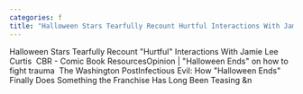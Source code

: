 ```yaml
---
categories: f
title: "Halloween Stars Tearfully Recount Hurtful Interactions With Jamie Lee Curtis  CBR  Comic Book Resources"
---
```

Halloween Stars Tearfully Recount "Hurtful" Interactions With Jamie Lee Curtis&nbsp;&nbsp;CBR - Comic Book ResourcesOpinion | "Halloween Ends" on how to fight trauma&nbsp;&nbsp;The Washington PostInfectious Evil: How "Halloween Ends" Finally Does Something the Franchise Has Long Been Teasing&nbsp;&n